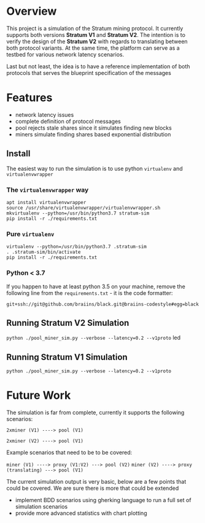 # Overview

This project is a simulation of the Stratum mining protocol. It currently supports both versions **Stratum V1** and **Stratum V2**. The intention is to verify the design of the **Stratum V2** with regards to translating between both protocol variants. At the same time, the platform can serve as a testbed for various network latency scenarios.

Last but not least, the idea is to have a reference implementation of both protocols that serves the blueprint specification of the messages


# Features

- network latency issues
- complete definition of protocol messages
- pool rejects stale shares since it simulates finding new blocks
- miners simulate finding shares based exponential distribution


## Install

The easiest way to run the simulation is to use python `virtualenv` and
 `virtualenvwrapper`


### The `virtualenvwrapper` way

```
apt install virtualenvwrapper
source /usr/share/virtualenvwrapper/virtualenvwrapper.sh
mkvirtualenv --python=/usr/bin/python3.7 stratum-sim
pip install -r ./requirements.txt
```


### Pure `virtualenv`

```
virtualenv --python=/usr/bin/python3.7 .stratum-sim
. .stratum-sim/bin/activate
pip install -r ./requirements.txt
```


### Python < 3.7
If you happen to have at least python 3.5 on your machine, remove the
 following line from the `requirements.txt` - it is the code formatter:

 ```
git+ssh://git@github.com/braiins/black.git@braiins-codestyle#egg=black
```


## Running Stratum V2 Simulation

`python ./pool_miner_sim.py --verbose --latency=0.2 --v1proto`
led


## Running Stratum V1 Simulation

`python ./pool_miner_sim.py --verbose --latency=0.2 --v1proto`


# Future Work

The simulation is far from complete, currently it supports the following
 scenarios:

```2xminer (V1) ----> pool (V1)```

```2xminer (V2) ----> pool (V1)```

Example scenarios that need to be to be covered:

```miner (V1) ----> proxy (V1:V2) ---> pool (V2)```
```miner (V2) ----> proxy (translating) ---> pool (V1)```

The current simulation output is very basic, below are a few points that could be covered. We are sure there is more that could be extended

- implement BDD scenarios using gherking language to run a full set of simulation scenarios
- provide more advanced statistics with chart plotting
